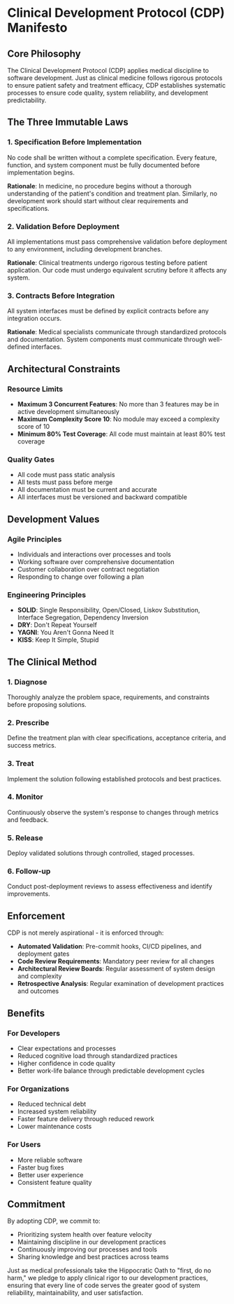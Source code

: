 # Clinical Development Protocol (CDP) Manifesto

## Core Philosophy

The Clinical Development Protocol (CDP) applies medical discipline to software development. Just as clinical medicine follows rigorous protocols to ensure patient safety and treatment efficacy, CDP establishes systematic processes to ensure code quality, system reliability, and development predictability.

## The Three Immutable Laws

### 1. Specification Before Implementation
No code shall be written without a complete specification. Every feature, function, and system component must be fully documented before implementation begins.

**Rationale**: In medicine, no procedure begins without a thorough understanding of the patient's condition and treatment plan. Similarly, no development work should start without clear requirements and specifications.

### 2. Validation Before Deployment
All implementations must pass comprehensive validation before deployment to any environment, including development branches.

**Rationale**: Clinical treatments undergo rigorous testing before patient application. Our code must undergo equivalent scrutiny before it affects any system.

### 3. Contracts Before Integration
All system interfaces must be defined by explicit contracts before any integration occurs.

**Rationale**: Medical specialists communicate through standardized protocols and documentation. System components must communicate through well-defined interfaces.

## Architectural Constraints

### Resource Limits
- **Maximum 3 Concurrent Features**: No more than 3 features may be in active development simultaneously
- **Maximum Complexity Score 10**: No module may exceed a complexity score of 10
- **Minimum 80% Test Coverage**: All code must maintain at least 80% test coverage

### Quality Gates
- All code must pass static analysis
- All tests must pass before merge
- All documentation must be current and accurate
- All interfaces must be versioned and backward compatible

## Development Values

### Agile Principles
- Individuals and interactions over processes and tools
- Working software over comprehensive documentation
- Customer collaboration over contract negotiation
- Responding to change over following a plan

### Engineering Principles
- **SOLID**: Single Responsibility, Open/Closed, Liskov Substitution, Interface Segregation, Dependency Inversion
- **DRY**: Don't Repeat Yourself
- **YAGNI**: You Aren't Gonna Need It
- **KISS**: Keep It Simple, Stupid

## The Clinical Method

### 1. Diagnose
Thoroughly analyze the problem space, requirements, and constraints before proposing solutions.

### 2. Prescribe
Define the treatment plan with clear specifications, acceptance criteria, and success metrics.

### 3. Treat
Implement the solution following established protocols and best practices.

### 4. Monitor
Continuously observe the system's response to changes through metrics and feedback.

### 5. Release
Deploy validated solutions through controlled, staged processes.

### 6. Follow-up
Conduct post-deployment reviews to assess effectiveness and identify improvements.

## Enforcement

CDP is not merely aspirational - it is enforced through:

- **Automated Validation**: Pre-commit hooks, CI/CD pipelines, and deployment gates
- **Code Review Requirements**: Mandatory peer review for all changes
- **Architectural Review Boards**: Regular assessment of system design and complexity
- **Retrospective Analysis**: Regular examination of development practices and outcomes

## Benefits

### For Developers
- Clear expectations and processes
- Reduced cognitive load through standardized practices
- Higher confidence in code quality
- Better work-life balance through predictable development cycles

### For Organizations
- Reduced technical debt
- Increased system reliability
- Faster feature delivery through reduced rework
- Lower maintenance costs

### For Users
- More reliable software
- Faster bug fixes
- Better user experience
- Consistent feature quality

## Commitment

By adopting CDP, we commit to:
- Prioritizing system health over feature velocity
- Maintaining discipline in our development practices
- Continuously improving our processes and tools
- Sharing knowledge and best practices across teams

Just as medical professionals take the Hippocratic Oath to "first, do no harm," we pledge to apply clinical rigor to our development practices, ensuring that every line of code serves the greater good of system reliability, maintainability, and user satisfaction.